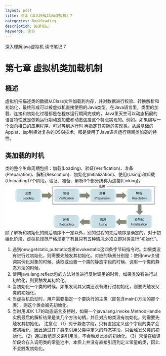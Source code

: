 ```yaml
---
layout: post
title: 阅读《深入理解JAVA虚拟机》7
categories: BookReading
description: 阅读笔记
keywords: 读书
---
```

深入理解java虚拟机 读书笔记 7

# 第七章 虚拟机类加载机制
## 概述
虚拟机把描述类的数据从Class文件加载到内存，并对数据进行校验、转换解析和初始化，最终形成可以被虚拟机直接使用的Java类型。在Java语言里，类型的加载、连接和初始化过程都是在程序运行期间完成的，Java里天生可以动态拓展的语言特性就是依赖运行期动态加载和动态连接这个特点实现的。例如，如果编写一个面向接口的应用程序，可以等到运行时
再指定其实际的实现类。从最基础的Applet、jsp到相对复杂的OSGi技术，都是使用了Java语言运行期间类加载的特性。
## 类加载的时机
类的整个生命周期包括：加载(Loading)、验证(Verification)、准备(Preparation)、解析(Resolution)、初始化(Initialization)、使用(Using)和卸载(Unloading)7个阶段。验证、准备、解析3个部分统称为连接(Linking)。
![图片1](/images/bookreading/jvm7/1.png)
除了解析和初始化的前后顺序不一定以外，别的过程的先后顺序是确定的。对于初始化阶段，虚拟机规范严格规定了有且只有五种情况必须立即对类进行“初始化”。
1. 遇到new,getstatic,putstatic或者invokestatic这四条字节码指令时。如果类没有进行过初始化，则需要先触发其初始化。对应的场景分别是：使用new关键词实例化对象的时候、读取或设置一个类的静态字段的时候、调用一个类的静态方法的时候。
2. 使用java.lang.reflect包的方法对类进行反射调用的时候，如果类没有进行过初始化，则要触发其初始化。
3. 当初始化一个类的时候，如果发现其父类还没有进行过初始化，则要先触发父类的初始化。
4. 当虚拟机启动时，用户需要指定一个要执行的主类（即包含main()方法的那个类），则这个类会被先初始化。
5. 当时用JDK 1.7的动态语言支持时，如果一个java.lang.invoke.MethodHandle实例最后的解析结果是某几个方法句柄，并且对应的类没有初始化，则需要先触发其初始化。
注意点 （1）对于静态字段，只有直接定义这个字段的类才会被初始化，因此通过其子类来引用父类中定义的静态字段，只会触发父类的初始化。（2）通过数组定义来引用类，不会触发此类的初始化。（3）常量在编译阶段会存入调用类的常量池中，本质上并没有直接引用到定义常量的类，因此不会触发初始化。